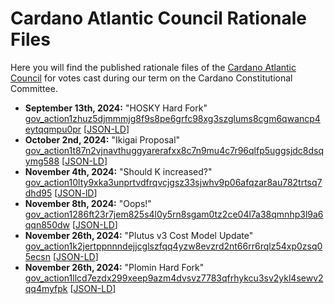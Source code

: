 # Cardano Atlantic Council Rationale Files

Here you will find the published rationale files of
the [Cardano Atlantic Council](https://github.com/Cardano-Atlantic-Council) for
votes cast during our term on the Cardano Constitutional Committee.

* **September 13th, 2024:** "HOSKY Hard Fork"
  [gov_action1zhuz5djmmmjg8f9s8pe6grfc98xg3szglums8cgm6qwancp4eytqqmpu0pr](gov_action1zhuz5djmmmjg8f9s8pe6grfc98xg3szglums8cgm6qwancp4eytqqmpu0pr.md) [[JSON-LD](gov_action1zhuz5djmmmjg8f9s8pe6grfc98xg3szglums8cgm6qwancp4eytqqmpu0pr.json)]
* **October 2nd, 2024:** "Ikigai Proposal"
  [gov_action1t87n2vjnavthuggyarerafxx8c7n9mu4c7r96qlfp5uggsjdc8dsqymg588](gov_action1t87n2vjnavthuggyarerafxx8c7n9mu4c7r96qlfp5uggsjdc8dsqymg588.md) [[JSON-LD](gov_action1t87n2vjnavthuggyarerafxx8c7n9mu4c7r96qlfp5uggsjdc8dsqymg588.json)]
* **November 4th, 2024:** "Should K increased?"
  [gov_action10lty9xka3unprtvdfrqvcjgsz33sjwhv9p06afqzar8au782trtsq7dhd95](gov_action10lty9xka3unprtvdfrqvcjgsz33sjwhv9p06afqzar8au782trtsq7dhd95.md) [[JSON-lD](gov_action10lty9xka3unprtvdfrqvcjgsz33sjwhv9p06afqzar8au782trtsq7dhd95.json)]
* **November 8th, 2024:** "Oops!"
  [gov_action1286ft23r7jem825s4l0y5rn8sgam0tz2ce04l7a38qmnhp3l9a6qqn850dw](gov_action1286ft23r7jem825s4l0y5rn8sgam0tz2ce04l7a38qmnhp3l9a6qqn850dw.md) [[JSON-LD](gov_action1286ft23r7jem825s4l0y5rn8sgam0tz2ce04l7a38qmnhp3l9a6qqn850dw.json)]
* **November 26th, 2024:** "Plutus v3 Cost Model Update"
    [gov_action1k2jertppnnndejjcglszfqq4yzw8evzrd2nt66rr6rqlz54xp0zsq05ecsn](gov_action1k2jertppnnndejjcglszfqq4yzw8evzrd2nt66rr6rqlz54xp0zsq05ecsn.md) [[JSON-LD](gov_action1k2jertppnnndejjcglszfqq4yzw8evzrd2nt66rr6rqlz54xp0zsq05ecsn.json)]
* **November 26th, 2024:** "Plomin Hard Fork"
  [gov_action1llcd7ezdx299xeep9azm4dvsvz7783qfrhykcu3sv2ykl4sewv2qq4myfpk](gov_action1llcd7ezdx299xeep9azm4dvsvz7783qfrhykcu3sv2ykl4sewv2qq4myfpk.md) [[JSON-LD](gov_action1llcd7ezdx299xeep9azm4dvsvz7783qfrhykcu3sv2ykl4sewv2qq4myfpk.json)]